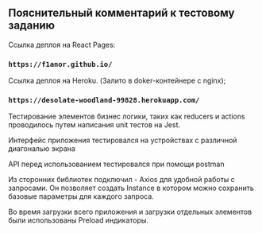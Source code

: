 ## Пояснительный комментарий к тестовому заданию

Ссылка деплоя на React Pages:

### `https://f1anor.github.io/`

Ссылка деплоя на Heroku. (Залито в doker-контейнере с nginx);

### `https://desolate-woodland-99828.herokuapp.com/`

Тестирование элементов бизнес логики, таких как reducers и actions проводилось путем написания unit тестов на Jest.

Интерфейс приложения тестировался на устройствах с различной диагональю экрана

API перед использованием тестировался при помощи postman

Из сторонних библиотек подключил - Axios для удобной работы с запросами. Он позволяет создать Instance в котором можно сохранить базовые параметры для каждого запроса.

Во время загрузки всего приложения и загрузки отдельных элементов были использованы Preload индикаторы.
